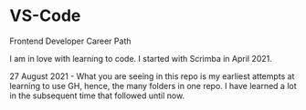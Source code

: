 # VS-Code
 Frontend Developer Career Path

I am in love with learning to code.
I started with Scrimba in April 2021.

27 August 2021 - What you are seeing in this repo is my earliest attempts at learning to use GH,
hence, the many folders in one repo.  I have learned a lot in the subsequent time that followed
until now.
